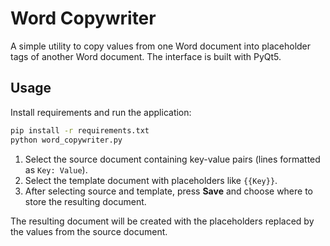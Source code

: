 # Word Copywriter

A simple utility to copy values from one Word document into placeholder tags of another Word document. The interface is built with PyQt5.

## Usage

Install requirements and run the application:

```bash
pip install -r requirements.txt
python word_copywriter.py
```

1. Select the source document containing key-value pairs (lines formatted as `Key: Value`).
2. Select the template document with placeholders like `{{Key}}`.
3. After selecting source and template, press **Save** and choose where to store the resulting document.

The resulting document will be created with the placeholders replaced by the values from the source document.
